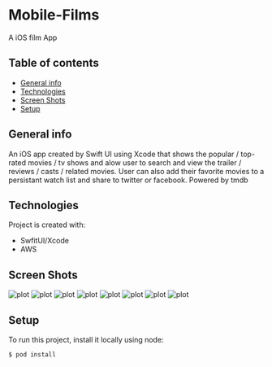 # Mobile-Films

A iOS film App

## Table of contents

- [General info](#general-info)
- [Technologies](#technologies)
- [Screen Shots](#screenshots)
- [Setup](#setup)

## General info

An iOS app created by Swift UI using Xcode that shows the popular / top-rated movies / tv shows and alow user to search and view the trailer / reviews / casts / related movies. User can also add their favorite movies to a persistant watch list and share to twitter or facebook. Powered by tmdb

## Technologies

Project is created with:

- SwfitUI/Xcode
- AWS

## Screen Shots

![plot](screenshot/screenshot1.png)
![plot](screenshot/screenshot2.png)
![plot](screenshot/screenshot3.png)
![plot](screenshot/screenshot4.png)
![plot](screenshot/screenshot5.png)
![plot](screenshot/screenshot6.png)
![plot](screenshot/screenshot7.png)
![plot](screenshot/screenshot8.png)

## Setup

To run this project, install it locally using node:

```
$ pod install
```
